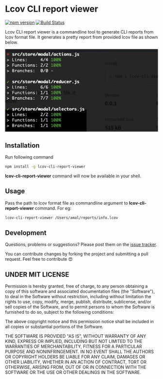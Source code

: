 Lcov CLI report viewer
========
[![npm version](https://badge.fury.io/js/lcov-cli-report-viewer.svg)](https://badge.fury.io/js/lcov-cli-report-viewer)
[![Build Status](https://travis-ci.org/amalfra/lcov-cli-report-viewer.svg?branch=master)](https://travis-ci.org/amalfra/lcov-cli-report-viewer)

Lcov CLI report viewer is a commandline tool to generate CLI reports from lcov format file. It generates a pretty report from provided lcov file as shown below.

![output demo](https://raw.githubusercontent.com/amalfra/lcov-cli-report-viewer/master/.images/output-demo.png)

## Installation
Run following command
```sh
npm install -g lcov-cli-report-viewer
```
**lcov-cli-report-viewer** command will now be available in your shell.

## Usage
Pass the path to lcov format file as commandline argument to **lcov-cli-report-viewer** command. For eg:
```sh
lcov-cli-report-viewer /Users/amal/reports/info.lcov
```

## Development
Questions, problems or suggestions? Please post them on the [issue tracker](https://github.com/amalfra/lcov-cli-report-viewer/issues).

You can contribute changes by forking the project and submitting a pull request. Feel free to contribute :heart_eyes:

## UNDER MIT LICENSE
Permission is hereby granted, free of charge, to any person obtaining a copy of this software and associated documentation files (the "Software"), to deal in the Software without restriction, including without limitation the rights to use, copy, modify, merge, publish, distribute, sublicense, and/or sell copies of the Software, and to permit persons to whom the Software is furnished to do so, subject to the following conditions:

The above copyright notice and this permission notice shall be included in all copies or substantial portions of the Software.

THE SOFTWARE IS PROVIDED "AS IS", WITHOUT WARRANTY OF ANY KIND, EXPRESS OR IMPLIED, INCLUDING BUT NOT LIMITED TO THE WARRANTIES OF MERCHANTABILITY, FITNESS FOR A PARTICULAR PURPOSE AND NONINFRINGEMENT. IN NO EVENT SHALL THE AUTHORS OR COPYRIGHT HOLDERS BE LIABLE FOR ANY CLAIM, DAMAGES OR OTHER LIABILITY, WHETHER IN AN ACTION OF CONTRACT, TORT OR OTHERWISE, ARISING FROM, OUT OF OR IN CONNECTION WITH THE SOFTWARE OR THE USE OR OTHER DEALINGS IN THE SOFTWARE.
